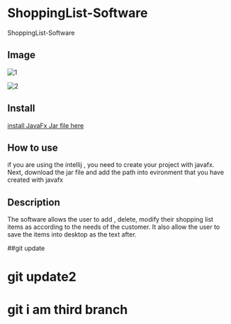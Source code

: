 # ShoppingList-Software
ShoppingList-Software

## Image
![1](https://user-images.githubusercontent.com/33853565/61395634-e78dce80-a893-11e9-8199-8536f2f0f656.png)
</br>

![2](https://user-images.githubusercontent.com/33853565/61395664-f6748100-a893-11e9-8d43-3cba3844066d.png)


## Install

<a href="https://gluonhq.com/products/javafx/">install JavaFx Jar file here</a>

## How to use
<p> if you are using the intellij , you need to create your project with javafx. Next, download the jar file and add the path into evironment that you have created with javafx</p>

## Description
<p>The software allows the user to add , delete, modify their shopping list items as according to the needs of the customer. It also allow 
  the user to save the items into desktop as the text after.
</p>


##git update 

# git update2

# git i am third branch